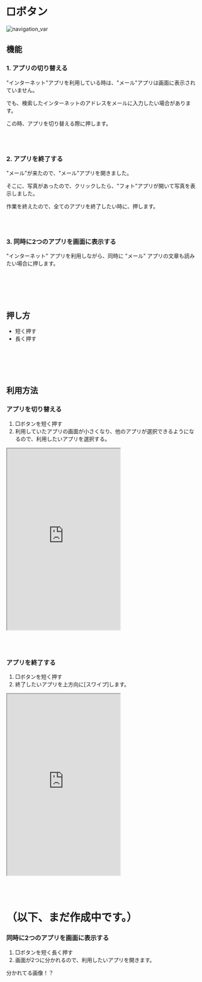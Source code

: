 # □ボタン

![navigation_var](https://mega.nz/file/PIEGUaqA#qf_WijXl9Clz1run1cx5np9blJp3CMHfcUu4cEI0Ihg)

## 機能

### 1. アプリの切り替える

"インターネット"アプリを利用している時は、"メール"アプリは画面に表示されていません。

でも、検索したインターネットのアドレスをメールに入力したい場合があります。

この時、アプリを切り替える際に押します。

<br><br>

### 2. アプリを終了する

"メール"が来たので、"メール"アプリを開きました。

そこに、写真があったので、クリックしたら、"フォト"アプリが開いて写真を表示しました。

作業を終えたので、全てのアプリを終了したい時に、押します。

<br><br>

### 3. 同時に2つのアプリを画面に表示する

"インターネット" アプリを利用しながら、同時に "メール" アプリの文章も読みたい場合に押します。


<br><br><br><br>

## 押し方

  * 短く押す
  * 長く押す


<br><br><br><br>

## 利用方法

### アプリを切り替える

  1. □ボタンを短く押す
  2. 利用していたアプリの画面が小さくなり、他のアプリが選択できるようになるので、利用したいアプリを選択する。

<iframe src="https://mega.nz/file/bJN2VaqS#ozqaT4WwD0vI7Uk6rzQqzJxPlp6fH0Jy-bxgMJS54mw" height="480"></iframe>

<br><br>

### アプリを終了する

  1. □ボタンを短く押す
  2. 終了したいアプリを上方向に[スワイプ]します。

<iframe src="https://mega.nz/file/qQEywahQ#FrahiRx9NY5b2lF3yi0qFvk36HFx9rDszYH38-kIpJ4" height="480"></iframe>

<br><br>

# （以下、まだ作成中です。）

### 同時に2つのアプリを画面に表示する

  1. □ボタンを短く長く押す
  2. 画面が2つに分かれるので、利用したいアプリを開きます。

[]()分かれてる画像！？



<!--
タップ
ダブルタップ
ロングタップ
スワイプ
フリック
タッチアンドホールド
ドラッグ
ピンチアウト
ピンチイン
https://www.youtube.com/watch?v=2c5j6ZJ7Vb4
  -->
